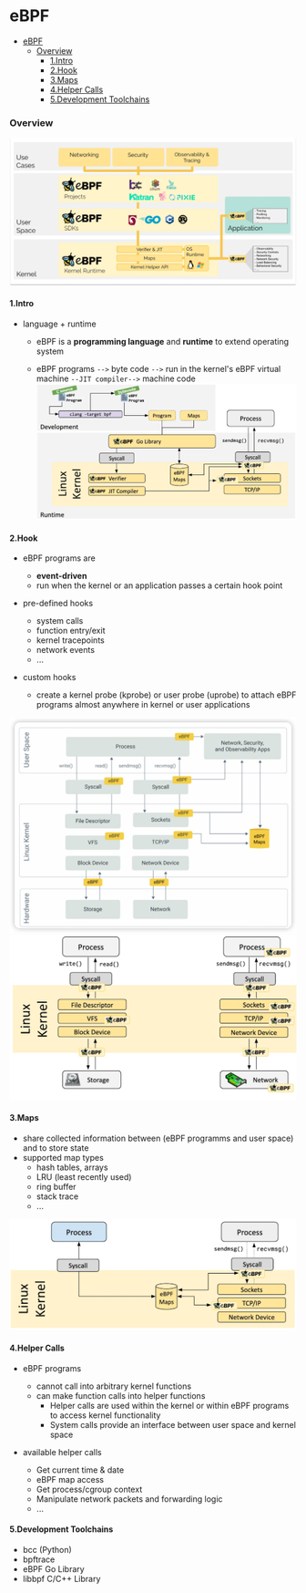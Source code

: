 # eBPF


<!-- @import "[TOC]" {cmd="toc" depthFrom=1 depthTo=6 orderedList=false} -->

<!-- code_chunk_output -->

- [eBPF](#ebpf)
    - [Overview](#overview)
      - [1.Intro](#1intro)
      - [2.Hook](#2hook)
      - [3.Maps](#3maps)
      - [4.Helper Calls](#4helper-calls)
      - [5.Development Toolchains](#5development-toolchains)

<!-- /code_chunk_output -->


### Overview

![](./imgs/ebpf_03.png)

#### 1.Intro

* language + runtime
    * eBPF is a **programming language** and **runtime** to extend operating system

    * eBPF programs  `-->`  byte code  `-->` run in the kernel's eBPF virtual machine `--JIT compiler-->` machine code
![](./imgs/ebpf_04.png)

#### 2.Hook
* eBPF programs are 
    * **event-driven**
    * run when the kernel or an application passes a certain hook point

* pre-defined hooks
    * system calls
    * function entry/exit
    * kernel tracepoints
    * network events
    * ...

* custom hooks
    * create a kernel probe (kprobe) or user probe (uprobe) to attach eBPF programs almost anywhere in kernel or user applications

![](./imgs/ebpf_01.png)
![](./imgs/ebpf_02.png)

#### 3.Maps
* share collected information between (eBPF programms and user space) and to store state
* supported map types
    * hash tables, arrays
    * LRU (least recently used)
    * ring buffer
    * stack trace
    * ...

![](./imgs/ebpf_05.png)

#### 4.Helper Calls
* eBPF programs 
    * cannot call into arbitrary kernel functions
    * can make function calls into helper functions
        * Helper calls are used within the kernel or within eBPF programs to access kernel functionality
        * System calls provide an interface between user space and kernel space

* available helper calls
    * Get current time & date
    * eBPF map access
    * Get process/cgroup context
    * Manipulate network packets and forwarding logic
    * ...

#### 5.Development Toolchains
* bcc (Python)
* bpftrace
* eBPF Go Library
* libbpf C/C++ Library